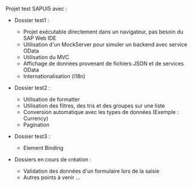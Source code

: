 Projet test SAPUI5 avec :
- Dossier test1 :
  - Projet exécutable directement dans un navigateur, pas besoin du SAP Web IDE
  - Utilisation d'un MockServer pour simuler un backend avec service OData
  - Utilisation du MVC
  - Affichage de données provenant de fichiers JSON et de services OData
  - Internationalisation (i18n)

- Dossier test2 :
  - Utilisation de formatter
  - Utilisation des filtres, des tris et des groupes sur une liste
  - Conversion automatique avec les types de données (Exemple : Currency)
  - Pagination

- Dossier test3 :
  - Element Binding
  
- Dossiers en cours de création :
  - Validation des données d'un formulaire lors de la saisie
  - Autres points à venir ...